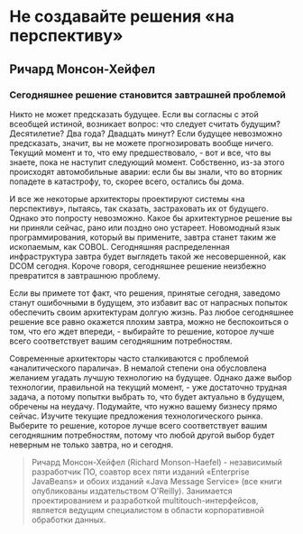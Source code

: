 # Не создавайте решения «на перспективу»

## Ричард Монсон-Хейфел

### Сегодняшнее решение становится завтрашней проблемой

Никто не может предсказать будущее. Если вы согласны с этой всеобщей
истиной, возникает вопрос: что следует считать будущим? Десятилетие? Два
года? Двадцать минут? Если будущее невозможно предсказать, значит, вы
не можете прогнозировать вообще ничего. Текущий момент и то, что ему
предшествовало, - вот и все, что вы знаете, пока не наступит следующий
момент. Собственно, из-за этого происходят автомобильные аварии: если бы
вы знали, что во вторник попадете в катастрофу, то, скорее всего, остались
бы дома.

И все же некоторые архитекторы проектируют системы «на перспективу»,
пытаясь, так сказать, застраховать их от будущего. Однако это попросту
невозможно. Какое бы архитектурное решение вы ни приняли сейчас, рано
или поздно оно устареет. Новомодный язык программирования, который вы
примените, завтра станет таким же ископаемым, как COBOL. Сегодняшняя
распределенная инфраструктура завтра будет выглядеть такой же
несовершенной, как DCOM сегодня. Короче говоря, сегодняшнее решение
неизбежно превратится в завтрашнюю проблему.

Если вы примете тот факт, что решения, принятые сегодня, заведомо станут
ошибочными в будущем, это избавит вас от напрасных попыток обеспечить
своим архитектурам долгую жизнь. Раз любое сегодняшнее решение все
равно окажется плохим завтра, можно не беспокоиться о том, что его ждет
впереди, - выбирайте то решение, которое лучше всего соответствует вашим
сегодняшним потребностям.

Современные архитекторы часто сталкиваются с проблемой
«аналитического паралича». В немалой степени она обусловлена желанием угадать
лучшую технологию на будущее. Однако даже выбор технологии, правильной
на текущий момент, - уже достаточно трудная задача, а потому попытки
выбрать то, что будет актуально в будущем, обречены на неудачу.
Подумайте, что нужно вашему бизнесу прямо сейчас. Изучите текущие предложения
технологического рынка. Выберите то решение, которое лучше всего
соответствует вашим сегодняшним потребностям, потому что любой другой
выбор будет неверным не только завтра, но и сегодня.

> Ричард Монсон-Хейфел (Richard Monson-Haefel) - независимый
разработчик ПО, соавтор всех пяти изданий «Enterprise JavaBeans» и обоих изданий
«Java Message Service» (все книги опубликованы издательством O'Reilly).
Занимается проектированием и разработкой multitouch-интерфейсов,
является ведущим специалистом в области корпоративной обработки данных.
